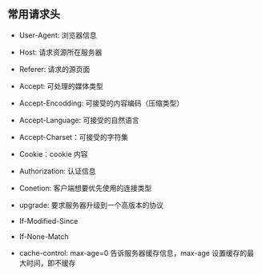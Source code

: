 ## 常用请求头
* User-Agent: 浏览器信息
* Host: 请求资源所在服务器
* Referer: 请求的源页面

* Accept: 可处理的媒体类型
* Accept-Encodding: 可接受的内容编码（压缩类型）
* Accept-Language: 可接受的自然语言
* Accept-Charset：可接受的字符集

* Cookie：cookie 内容
* Authorization: 认证信息

* Conetion: 客户端想要优先使用的连接类型
* upgrade: 要求服务器升级到一个高版本的协议

* If-Modified-Since
* If-None-Match
* cache-control: max-age=0 告诉服务器缓存信息，max-age 设置缓存的最大时间，即不缓存




  